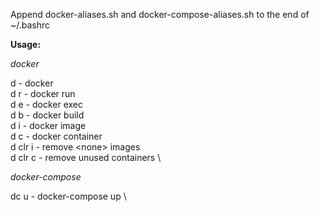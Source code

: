 Append docker-aliases.sh and docker-compose-aliases.sh to the end of ~/.bashrc

**Usage:**

*docker*

d - docker \
d r - docker run \
d e - docker exec \
d b - docker build \
d i - docker image \
d c - docker container \
d clr i - remove \<none\> images \
d clr c - remove unused containers  \

*docker-compose*

dc u - docker-compose up \ 
